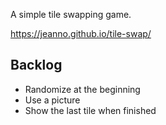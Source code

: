 A simple tile swapping game.

https://jeanno.github.io/tile-swap/


## Backlog
- Randomize at the beginning
- Use a picture
- Show the last tile when finished

